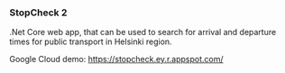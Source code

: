 ### StopCheck 2

.Net Core web app, that can be used to search for arrival and departure times for public transport in Helsinki region.

Google Cloud demo:
https://stopcheck.ey.r.appspot.com/
